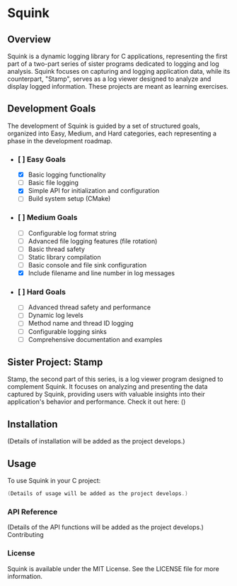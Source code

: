 # Squink
## Overview

Squink is a dynamic logging library for C applications, representing the first part of a two-part series of sister programs dedicated to logging and log analysis. Squink focuses on capturing and logging application data, while its counterpart, "Stamp", serves as a log viewer designed to analyze and display logged information. These projects are meant as learning exercises.

## Development Goals

The development of Squink is guided by a set of structured goals, organized into Easy, Medium, and Hard categories, each representing a phase in the development roadmap.

- ### [ ] Easy Goals
    - [x] Basic logging functionality
    - [ ] Basic file logging
    - [x] Simple API for initialization and configuration
    - [ ] Build system setup (CMake)

- ### [ ] Medium Goals
    - [ ] Configurable log format string
    - [ ] Advanced file logging features (file rotation)
    - [ ] Basic thread safety
    - [ ] Static library compilation
    - [ ] Basic console and file sink configuration
    - [x] Include filename and line number in log messages

- ### [ ] Hard Goals
    - [ ] Advanced thread safety and performance
    - [ ] Dynamic log levels
    - [ ] Method name and thread ID logging
    - [ ] Configurable logging sinks
    - [ ] Comprehensive documentation and examples

## Sister Project: Stamp
Stamp, the second part of this series, is a log viewer program designed to complement Squink. It focuses on analyzing and presenting the data captured by Squink, providing users with valuable insights into their application's behavior and performance. Check it out here: ()

## Installation
(Details of installation will be added as the project develops.)
<!-- Developers can clone and build Squink using the following commands:

```bash
git clone [URL to Squink repository]
cd Squink
mkdir build && cd build
cmake ..
make
``` -->

## Usage

To use Squink in your C project:

```c
(Details of usage will be added as the project develops.)
```

### API Reference
(Details of the API functions will be added as the project develops.)
Contributing

### License
Squink is available under the MIT License. See the LICENSE file for more information.